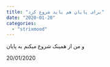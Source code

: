 ```yaml
---
title: "برای پایان هم باید شروع کرد"
date: "2020-01-20"
categories: 
  - "strixmood"
---
```


و من از همینک شروع میکنم به پایان

20/01/2020
